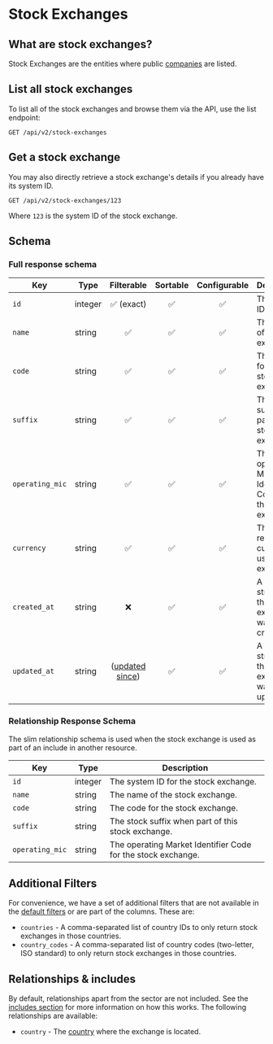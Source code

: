 # Stock Exchanges

## What are stock exchanges?

Stock Exchanges are the entities where public [companies](companies.md) are listed.

## List all stock exchanges

To list all of the stock exchanges and browse them via the API, use the list endpoint:

```http request
GET /api/v2/stock-exchanges
```

## Get a stock exchange

You may also directly retrieve a stock exchange's details if you already have its system ID.

```http request
GET /api/v2/stock-exchanges/123
```

Where `123` is the system ID of the stock exchange.

## Schema

### Full response schema

| Key             | Type    |                Filterable                 |      Sortable      |    Configurable    | Description                                                   |
|-----------------|---------|:-----------------------------------------:|:------------------:|:------------------:|---------------------------------------------------------------|
| `id`            | integer |        :white_check_mark: (exact)         | :white_check_mark: | :white_check_mark: | The system ID.                                                |
| `name`          | string  |            :white_check_mark:             | :white_check_mark: | :white_check_mark: | The name of the stock exchange.                               |
| `code`          | string  |            :white_check_mark:             | :white_check_mark: | :white_check_mark: | The code for the stock exchange.                              |
| `suffix`        | string  |            :white_check_mark:             | :white_check_mark: | :white_check_mark: | The stock suffix when part of this stock exchange.            |
| `operating_mic` | string  |            :white_check_mark:             | :white_check_mark: | :white_check_mark: | The operating Market Identifier Code for the stock exchange.  |
| `currency`      | string  |            :white_check_mark:             | :white_check_mark: | :white_check_mark: | The reporting currency used by the exchange.                  |
| `created_at`    | string  |                    :x:                    | :white_check_mark: | :white_check_mark: | A datetime string when this stock exchange was first created. |
| `updated_at`    | string  | ([updated since](../customizing/filters)) | :white_check_mark: | :white_check_mark: | A datetime string when this stock exchange was last updated.  |

### Relationship Response Schema

The slim relationship schema is used when the stock exchange is used as part of an include in another resource.

| Key             | Type    | Description                                                  |
|-----------------|---------|--------------------------------------------------------------|
| `id`            | integer | The system ID for the stock exchange.                        |
| `name`          | string  | The name of the stock exchange.                              |
| `code`          | string  | The code for the stock exchange.                             |
| `suffix`        | string  | The stock suffix when part of this stock exchange.           |
| `operating_mic` | string  | The operating Market Identifier Code for the stock exchange. |

## Additional Filters

For convenience, we have a set of additional filters that are not available in
the [default filters](../customizing/filters.md) or are part of the columns. These are:

- `countries` - A comma-separated list of country IDs to only return stock exchanges in those countries.
- `country_codes` - A comma-separated list of country codes (two-letter, ISO standard) to only return stock exchanges in
  those countries.

## Relationships & includes

By default, relationships apart from the sector are not included. See
the [includes section](../customizing/includes) for more information on how this works. The following relationships
are available:

- `country` - The [country](countries.md) where the exchange is located.
